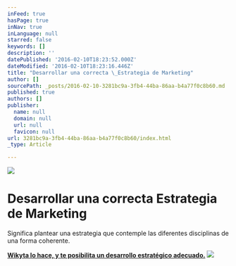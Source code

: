 ```yaml
---
inFeed: true
hasPage: true
inNav: true
inLanguage: null
starred: false
keywords: []
description: ''
datePublished: '2016-02-10T18:23:52.000Z'
dateModified: '2016-02-10T18:23:16.446Z'
title: "Desarrollar una correcta \_Estrategia de Marketing"
author: []
sourcePath: _posts/2016-02-10-3281bc9a-3fb4-44ba-86aa-b4a77f0c8b60.md
published: true
authors: []
publisher:
  name: null
  domain: null
  url: null
  favicon: null
url: 3281bc9a-3fb4-44ba-86aa-b4a77f0c8b60/index.html
_type: Article

---
```

![](https://the-grid-user-content.s3-us-west-2.amazonaws.com/2716e772-4c19-496f-bf7e-4bf314a5cc7e.png)

# Desarrollar una correcta  Estrategia de Marketing

Significa plantear una estrategia que contemple las diferentes disciplinas de una forma coherente.

[**Wikyta lo hace, y te posibilita un desarrollo estratégico adecuado.**][0]
![](https://the-grid-user-content.s3-us-west-2.amazonaws.com/01920133-df5e-42c9-8a42-a4ec47f257bb.jpg)

[0]: http://www.wikyta.com/ "Publicidad, marketing, comunicación en Madrid, Barcelona, Zaragoza - consultora marketing - posicionamiento buscadores"